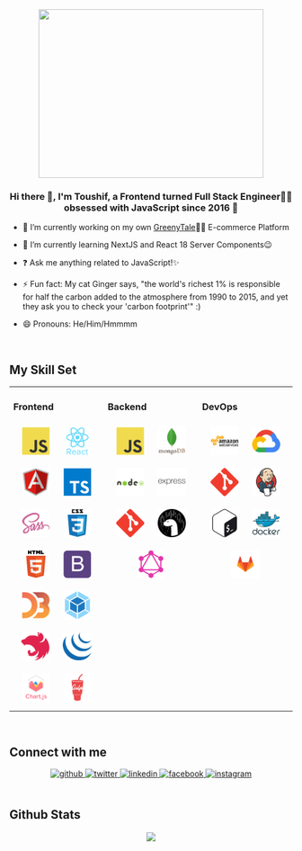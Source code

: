

<div align="center">
<img src="https://media.giphy.com/media/7TcdtHOCxo3meUvPgj/giphy.gif" align="center" height="300" width="400" />
</div>  
  

### <div align="center">Hi there 👋, I'm Toushif, a Frontend turned Full Stack Engineer👨‍💻 obsessed with JavaScript since 2016 🚀</div>  
  

- 🔭 I’m currently working on my own [GreenyTale](http://greenitale.herokuapp.com/)🛒🌲 E-commerce Platform  
  

- 🌱 I’m currently learning NextJS and React 18 Server Components😉  
  

- ❓ Ask me anything related to JavaScript!✨  
  

- ⚡ Fun fact: My cat Ginger says, "the world's richest 1% is responsible for half the carbon added to the atmosphere from 1990 to 2015, and yet they ask you to check your 'carbon footprint'" :)


- 😄 Pronouns: He/Him/Hmmmm
  

<br/>  


## My Skill Set  
<table><tr><td valign="top" width="33%">



### Frontend  
<div align="center">  
<img style="margin: 10px" title="JavaScript" src="./skills-assets/javascript-original.svg" alt="JavaScript" height="50" />  
<img style="margin: 10px" title="React" src="./skills-assets/react-original-wordmark.svg" alt="React" height="50" />  
<img style="margin: 10px" title="Angular" src="./skills-assets/angularjs-original.svg" alt="Angular" height="50" />  
<img style="margin: 10px" title="TypeScript" src="./skills-assets/typescript-original.svg" alt="TypeScript" height="50" />  
<img style="margin: 10px" title="Sass" src="./skills-assets/sass-original.svg" alt="Sass" height="50" />  
<img style="margin: 10px" title="CSS3" src="./skills-assets/css3-original-wordmark.svg" alt="CSS3" height="50" />  
<img style="margin: 10px" title="HTML5" src="./skills-assets/html5-original-wordmark.svg" alt="HTML5" height="50" />  
<img style="margin: 10px" title="Bootstrap" src="./skills-assets/bootstrap-plain.svg" alt="Bootstrap" height="50" />  
<img style="margin: 10px" title="D3" src="./skills-assets/d3js-original.svg" alt="D3.js" height="50" />  
<img style="margin: 10px" title="Webpack" src="./skills-assets/webpack-original.svg" alt="Webpack" height="50" />  
<img style="margin: 10px" title="NestJS" src="./skills-assets/nestjs.svg" alt="NestJS" height="50" />  
<img style="margin: 10px" title="jQuery" src="./skills-assets/jquery.png" alt="jQuery" height="50" />  
<img style="margin: 10px" title="Chart.js" src="./skills-assets/logo-title.svg" alt="Chart.js" height="50" />  
<img style="margin: 10px" title="gulp.js" src="./skills-assets/gulp-plain.svg" alt="gulp.js" height="50" />  
</div>

</td><td valign="top" width="33%">



### Backend  
<div align="center">  
<img style="margin: 10px" title="JavaScript" src="./skills-assets/javascript-original.svg" alt="JavaScript" height="50" />  
<img style="margin: 10px" title="MongoDB" src="./skills-assets/mongodb-original-wordmark.svg" alt="MongoDB" height="50" />  
<img style="margin: 10px" title="Node.js" src="./skills-assets/nodejs-original-wordmark.svg" alt="Node.js" height="50" />  
<img style="margin: 10px" title="Express.js" src="./skills-assets/express-original-wordmark.svg" alt="Express.js" height="50" />  
<img style="margin: 10px" title="Git" src="./skills-assets/git-scm-icon.svg" alt="Git" height="50" />  
<img style="margin: 10px" title="Deno" src="./skills-assets/deno.svg" alt="Deno" height="50" />  
<img style="margin: 10px" title="GraphQL" src="./skills-assets/graphql.png" alt="GraphQL" height="50" />  
</div>

</td><td valign="top" width="33%">



### DevOps  
<div align="center">  
<img style="margin: 10px" title="AWS" src="./skills-assets/amazonwebservices-original-wordmark.svg" alt="AWS" height="50" />  
<img style="margin: 10px" title="Google Cloud Platforms" src="./skills-assets/google_cloud-icon.svg" alt="GCP" height="50" />  
<img style="margin: 10px" title="Git" src="./skills-assets/git-scm-icon.svg" alt="Git" height="50" />  
<img style="margin: 10px" title="Jenkins" src="./skills-assets/jenkins-icon.svg" alt="Jenkins" height="50" />  
<img style="margin: 10px" title="Bash" src="./skills-assets/gnu_bash-icon.svg" alt="Bash" height="50" />  
<img style="margin: 10px" title="Docker" src="./skills-assets/docker-original-wordmark.svg" alt="Docker" height="50" />  
<img style="margin: 10px" title="GitLab" src="./skills-assets/gitlab.svg" alt="GitLab" height="50" />  
</div>

</td></tr></table>  

<br/>  


## Connect with me  
<div align="center">
<a href="https://github.com/toushif" target="_blank">
<img src=https://img.shields.io/badge/github-%2324292e.svg?&style=for-the-badge&logo=github&logoColor=white alt=github style="margin-bottom: 5px;" />
</a>
<a href="https://twitter.com/ToushIFHAQ" target="_blank">
<img src=https://img.shields.io/badge/twitter-%2300acee.svg?&style=for-the-badge&logo=twitter&logoColor=white alt=twitter style="margin-bottom: 5px;" />
</a>
<a href="https://linkedin.com/in/toushif-haq" target="_blank">
<img src=https://img.shields.io/badge/linkedin-%231E77B5.svg?&style=for-the-badge&logo=linkedin&logoColor=white alt=linkedin style="margin-bottom: 5px;" />
</a>
<a href="https://www.facebook.com/toushif-haque" target="_blank">
<img src=https://img.shields.io/badge/facebook-%232E87FB.svg?&style=for-the-badge&logo=facebook&logoColor=white alt=facebook style="margin-bottom: 5px;" />
</a>
<a href="https://instagram.com/boris_707" target="_blank">
<img src=https://img.shields.io/badge/instagram-%23000000.svg?&style=for-the-badge&logo=instagram&logoColor=white alt=instagram style="margin-bottom: 5px;" />
</a>  
</div>  
  

<br/>  


## Github Stats  
<div align="center"><img src="https://github-readme-stats.vercel.app/api/top-langs/?username=toushif&hide_border=true&layout=compact" align="center" /></div>  

<br/>  
